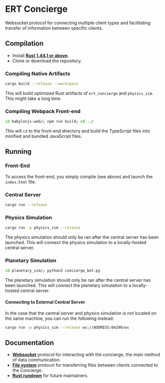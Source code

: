# ERT Concierge
Websocket protocol for connecting multiple client types and facilitating transfer of information between specific clients.

## Compilation
* Install [**Rust 1.44.1 or above**](https://www.rust-lang.org/).
* Clone or download the repository.

### Compiling Native Artifacts
```bash
cargo build --release --workspace
```
This will build optimized Rust artifacts of `ert_concierge` and `physics_sim`. This might take a long time.
### Compiling Webpack Front-end
```bash
cd babylonjs-web/; npm run build; cd ../
```
This will `cd` to the front-end directory and build the TypeScript files into minified and bundled JavaScript files.

## Running
### Front-End
To access the front-end, you simply compile (see above) and launch the `index.html` file.
### Central Server
```bash
cargo run --release
```
### Physics Simulation
```bash
cargo run -p physics_sim --release  
```
The physics simulation should only be ran after the central server has been launched. This will connect the physics simulation to a locally-hosted central server.
### Planetary Simulation
```bash
cd planetary_sim/; python3 concierge_bot.py
```
The planetary simulation should only be ran after the central server has been launched. This will connect the planetary simulation to a locally-hosted central server.
#### Connecting to External Central Server
In the case that the central server and physics simulation is not located on the same machine, you can run the following instead:
```bash
cargo run -p physics_sim --release ws://ADDRESS:64209/ws
```

## Documentation
* [**Websocket**](./PAYLOAD.md) protocol for interacting with the concierge, the main method of data communication.
* [**File system**](./FILESYSTEM.md) protocol for transferring files between clients connected to the Concierge.
* [**Rust rundown**](./RUST.md) for future maintainers.